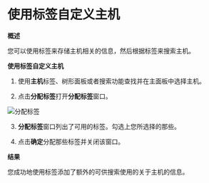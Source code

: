 # 使用标签自定义主机

**概述**

您可以使用标签来存储主机相关的信息，然后根据标签来搜索主机。

**使用标签自定义主机**

1. 使用**主机**标签、树形面板或者搜索功能查找并在主面板中选择主机。

2. 点击**分配标签**打开**分配标签**窗口。

 ![分配标签](images/oVirt_host_assign_tag.png)

3. **分配标签**窗口列出了可用的标签。勾选上您所选择的那些。

4. 点击**确定**分配那些标签并关闭该窗口。

**结果**

您成功地使用标签添加了额外的可供搜索使用的关于主机的信息。

